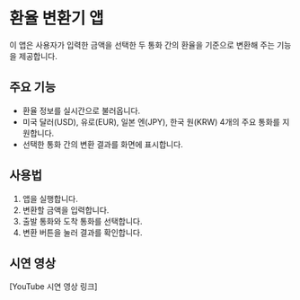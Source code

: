 # 환율 변환기 앱

이 앱은 사용자가 입력한 금액을 선택한 두 통화 간의 환율을 기준으로 변환해 주는 기능을 제공합니다.

## 주요 기능

- 환율 정보를 실시간으로 불러옵니다.
- 미국 달러(USD), 유로(EUR), 일본 엔(JPY), 한국 원(KRW) 4개의 주요 통화를 지원합니다.
- 선택한 통화 간의 변환 결과를 화면에 표시합니다.

## 사용법

1. 앱을 실행합니다.
2. 변환할 금액을 입력합니다.
3. 출발 통화와 도착 통화를 선택합니다.
4. 변환 버튼을 눌러 결과를 확인합니다.

## 시연 영상

[YouTube 시연 영상 링크]
